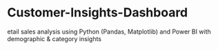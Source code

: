 # Customer-Insights-Dashboard
etail sales analysis using Python (Pandas, Matplotlib) and Power BI with demographic &amp; category insights
